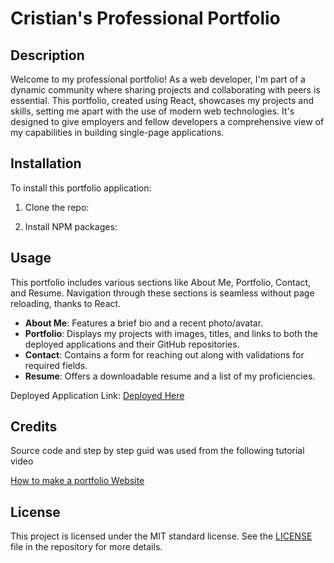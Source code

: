 # Cristian's Professional Portfolio

## Description
Welcome to my professional portfolio! As a web developer, I'm part of a dynamic community where sharing projects and collaborating with peers is essential. This portfolio, created using React, showcases my projects and skills, setting me apart with the use of modern web technologies. It's designed to give employers and fellow developers a comprehensive view of my capabilities in building single-page applications.

## Installation
To install this portfolio application:

1. Clone the repo:

2. Install NPM packages:



## Usage
This portfolio includes various sections like About Me, Portfolio, Contact, and Resume. Navigation through these sections is seamless without page reloading, thanks to React.

- **About Me**: Features a brief bio and a recent photo/avatar.
- **Portfolio**: Displays my projects with images, titles, and links to both the deployed applications and their GitHub repositories.
- **Contact**: Contains a form for reaching out along with validations for required fields.
- **Resume**: Offers a downloadable resume and a list of my proficiencies.

Deployed Application Link: [Deployed Here](#)

## Credits
Source code and step by step guid was used from the following tutorial video 

[How to make a portfolio Website](#https://www.youtube.com/watch?v=4ag1LsgIUc0)



## License
This project is licensed under the MIT standard license. See the [LICENSE](./LICENSE) file in the repository for more details.

